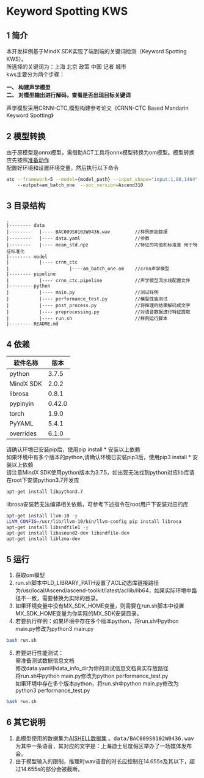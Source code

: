 # Keyword Spotting KWS

## 1 简介
  本开发样例基于MindX SDK实现了端到端的关键词检测（Keyword Spotting KWS）。<br/>
  所选择的关键词为：上海 北京 政策 中国 记者 城市 <br/>
  kws主要分为两个步骤：<br/>

  **一、 构建声学模型** <br/>
  **二、 对模型输出进行解码，查看是否出现目标关键词** <br/>

  声学模型采用CRNN-CTC,模型构建参考论文《CRNN-CTC Based Mandarin Keyword Spotting》<br/>

## 2 模型转换
由于原模型是onnx模型，需借助ACT工具将onnx模型转换为om模型。模型转换应先按照[准备动作](https://support.huaweicloud.com/atc-model-convert-cann202infer/atlasatc_16_0005.html)  
配置好环境和设置环境变量，然后执行以下命令
```bash
atc --framework=5 --model={model_path} --input_shape="input:1,80,1464"
    --output=am_batch_one  --soc_version=Ascend310
```


## 3 目录结构

```
.
|-------- data
|--------   |---- BAC009S0102W0436.wav         //样例原始数据
|--------   |---- data.yaml                    //参数
|--------   |---- mean_std.npz                 //特征的均值和标准差 用于特征标准化
|-------- model
|           |---- crnn_ctc
|                      |----am_batch_one.om    //crnn声学模型
|-------- pipeline
|           |---- crnn_ctc.pipeline            //声学模型流水线配置文件
|-------- python
|           |---- main.py                      //测试样例
|           |---- performance_test.py          //模型性能测试
|           |---- post_process.py              //将推理的结果解码成文字
|           |---- preprocessing.py             //对语音数据进行特征提取
|           |---- run.sh                       //样例运行脚本
|-------- README.md
```

## 4 依赖

|软件名称    | 版本     |
|-----------|----------|
| python    | 3.7.5    |
| MindX SDK | 2.0.2    |
| librosa   | 0.8.1    |
| pypinyin  | 0.42.0   |
| torch     | 1.9.0    |
| PyYAML    | 5.4.1    |
| overrides | 6.1.0    |
请确认环境已安装pip后，使用pip install * 安装以上依赖<br/>
如果环境中有多个版本的python,请确认环境已安装pip3后，使用pip3 install * 安装以上依赖<br/>
请注意MindX SDK使用python版本为3.7.5，如出现无法找到python对应lib库请在root下安装python3.7开发库
```bash
apt-get install libpython3.7
```
librosa安装若无法编译相关依赖，可参考下述指令在root用户下安装对应的库<br/>
```bash
apt-get install llvm-10 -y
LLVM_CONFIG=/usr/lib/llvm-10/bin/llvm-config pip install librosa
apt-get install libsndfile1 -y
apt-get install libasound2-dev libsndfile-dev
apt-get install liblzma-dev
```


## 5 运行

1. 获取om模型
2. run.sh脚本中LD_LIBRARY_PATH设置了ACL动态库链接路径为/usr/local/Ascend/ascend-toolkit/latest/acllib/lib64，如果实际环境中路径不一致，需要替换为实际的目录。
3. 如果环境变量中没有MX_SDK_HOME变量，则需要在run.sh脚本中设置MX_SDK_HOME变量为你实际的MX_SDK安装目录。
4. 若要执行样例：如果环境中存在多个版本python，将run.sh中python main.py修改为python3 main.py
```bash
bash run.sh
```

5. 若要进行性能测试：<br/>
需准备测试数据信息文档<br/>
修改data.yaml中data_info_dir为你的测试信息文档真实存放路径<br/>
将run.sh中python main.py修改为python performance_test.py<br/>
如果环境中存在多个版本python，将run.sh中python main.py修改为python3 performance_test.py
```bash
bash run.sh
```

## 6 其它说明

1. 此模型使用的数据集为[AISHELL数据集](http://www.aishelltech.com/kysjcp) 。<kbd>data/BAC009S0102W0436.wav</kbd>为其中一条语音，其对应的文字是：上海迪士尼度假区举办了一场媒体发布会。
2. 由于模型输入的限制，推理时wav语音的时长应控制在14.655s及其以下，超过14.655s的部分会被截断。
